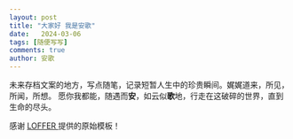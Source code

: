 ```yaml
---
layout: post
title: "大家好 我是安歌"
date:   2024-03-06
tags: [随便写写]
comments: true
author: 安歌
---
```


未来存档文案的地方，写点随笔，记录短暂人生中的珍贵瞬间。娓娓道来，所见，所闻，所想。
愿你我都能，随遇而**安**，如云似**歌**地，行走在这破碎的世界，直到生命的尽头。 

<!-- more -->

 




感谢 [LOFFER ](https://lemonchann.github.io)提供的原始模板！

 
